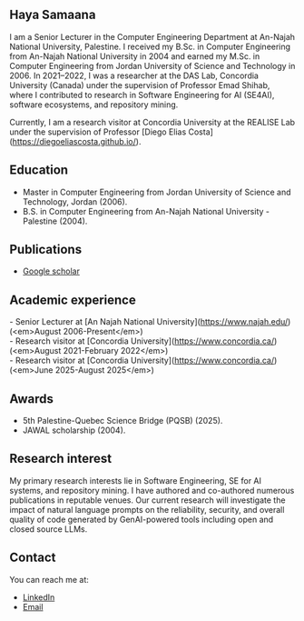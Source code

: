 
## Haya Samaana

I am a Senior Lecturer in the Computer Engineering Department at An-Najah National University, Palestine. I received my B.Sc. in Computer Engineering from An-Najah National University in 2004 and earned my M.Sc. in Computer Engineering from Jordan University of Science and Technology in 2006\. In 2021–2022, I was a researcher at the DAS Lab, Concordia University (Canada)  under the supervision of Professor Emad Shihab, where I contributed to research in Software Engineering for AI (SE4AI), software ecosystems, and repository mining.

Currently, I am a research visitor  at Concordia University at the REALISE Lab under the supervision of Professor \[Diego Elias Costa\](https://diegoeliascosta.github.io/). 

## Education

- Master in Computer Engineering from Jordan University of Science and Technology,  Jordan  (2006).  
- B.S. in Computer Engineering from An-Najah National University \- Palestine (2004).

## Publications

- [Google scholar](https://scholar.google.com/citations?hl=en&user=eG1g0UIAAAAJ)

## Academic experience

\- Senior Lecturer at \[An Najah National University\](https://www.najah.edu/) (\<em\>August 2006-Present\</em\>)  
\- Research visitor at  \[Concordia University\](https://www.concordia.ca/) (\<em\>August 2021-February 2022\</em\>)  
\- Research visitor at  \[Concordia University\](https://www.concordia.ca/) (\<em\>June 2025-August 2025\</em\>)

## Awards

- 5th Palestine-Quebec Science Bridge (PQSB) (2025).
- JAWAL scholarship (2004).

## Research interest

My primary research interests lie in Software Engineering, SE for AI systems, and repository mining. I have authored and co-authored numerous publications in reputable venues.
Our current research will investigate the impact of natural language prompts on the reliability, security, and overall quality of code generated by GenAI-powered tools including open and closed source LLMs.

## Contact

You can reach me at:

* [LinkedIn](https://www.linkedin.com/in/haya-samaana/)  
* [Email](mailto:hayasam@najah.edu)

